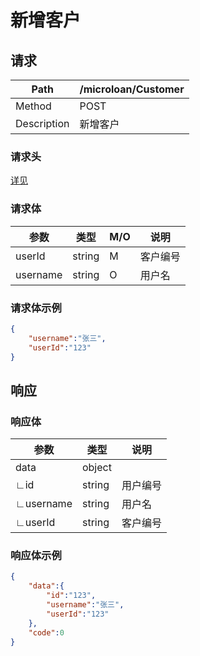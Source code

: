 # 新增客户

## 请求

| Path        | /microloan/Customer |
| ----------- | ------------------- |
| Method      | POST                |
| Description | 新增客户            |

### 请求头

[详见](../../header.md)

### 请求体

| 参数     | 类型   | M/O  | 说明     |
| -------- | ------ | ---- | -------- |
| userId   | string | M    | 客户编号 |
| username | string | O    | 用户名   |

### 请求体示例

```json
{
    "username":"张三",
    "userId":"123"
}
```

## 响应

### 响应体

| 参数      | 类型   | 说明     |
| --------- | ------ | -------- |
| data      | object |          |
| ∟id       | string | 用户编号 |
| ∟username | string | 用户名   |
| ∟userId   | string | 客户编号 |

### 响应体示例

```json
{
    "data":{
        "id":"123",
        "username":"张三",
        "userId":"123"
    },
    "code":0
}
```
